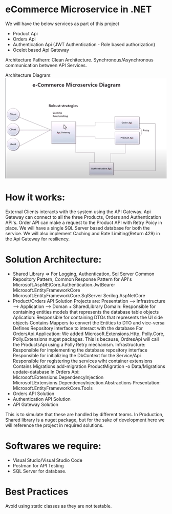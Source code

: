 # eCommerce Microservice in .NET
We will have the below services as part of this project
- Product Api
- Orders Api
- Authentication Api (JWT Authentication - Role based authorization)
- Ocelot based Api Gateway

Architecture Pathern: Clean Architecture. 
Synchronous/Asynchronous communication between API Services.

Architecture Diagram:
![eCommerceMicroserviceArchtectureDiagram](eCommerceMicroserviceArchitectureDiagram.png)

# How it works: 
External Clients interacts with the system using the API Gateway. 
Api Gateway can connect to all the three Products, Orders and Authentication API's. 
Order API can make a request to the Product API with Retry Poicy in place. 
We will have a single SQL Server based database for both the service. 
We will also implement Caching and Rate Limiting(Return 429) in the Api Gateway for resiliency. 

# Solution Architecture: 
- Shared Library => For Logging, Authentication, Sql Server Common Repository Pattern, Common Response Pattern for API's
	Microsoft.AspNEtCore.Authentication.JwtBearer
	Microsoft.EntityFrameworkCore
	Microsoft.EntityFrameworkCore.SqlServer
	Serilog.AspNetCore
- Product/Orders API Solution
	Projects are: Presentation --> Infrastructure --> Application --> Doman + SharedLibrary
		Domain: 
			Responsible for containing entities models that represents the database table objects
		Aplication:
			Responsible for containing DTOs that represents the UI side objects
			Contains Mappers to convert the Entities to DTO and vice-versa
			Defines Repository interface to interact with the database
			For OrdersApi.Application:
			    We added Microsoft.Extensions.Http, Polly.Core, Polly.Extensions nuget packages.
			    This is because, OrdresApi will call the ProductsApi using a Polly Retry mechanism. 
		Infrastructure:
			Responsible for implementing the database repository interface
			Responsible for initializing the DbContext for the Service/Api
			Responsible for registering the services wiht container extensions
			Contains Migrations
			    add-migration ProductMigration -o Data/Migrations
			    update-database
			In Orders Api:
				Microsoft.Extensions.DependencyInjection
				Microsoft.Extensions.DependencyInjection.Abstractions
		Presentation: 
			Microsoft.EntityFrameworkCore.Tools
- Orders API Solution 
- Authentication API Solution 
- API Gateway Solution 

This is to simulate that these are handled by different teams. 
In Production, Shared library is a nuget package, but for the sake of development here we will reference the project in required solutions. 

# Softwares we require:
- Visual Studio/Visual Studio Code
- Postman for API Testing
- SQL Server for database. 

# Best Practices
Avoid using static classes as they are not testable.